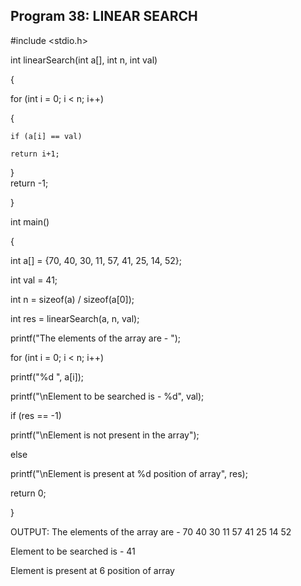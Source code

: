 ## Program 38: LINEAR SEARCH
#include <stdio.h>

int linearSearch(int a[], int n, int val)

{

for (int i = 0; i < n; i++)

{  

    if (a[i] == val)  
    
    return i+1;  
    
}  
return -1;

}

int main()

{

int a[] = {70, 40, 30, 11, 57, 41, 25, 14, 52};

int val = 41;

int n = sizeof(a) / sizeof(a[0]);

int res = linearSearch(a, n, val);

printf("The elements of the array are - ");

for (int i = 0; i < n; i++)

printf("%d ", a[i]);

printf("\nElement to be searched is - %d", val);

if (res == -1)

printf("\nElement is not present in the array");

else

printf("\nElement is present at %d position of array", res);

return 0;

}

OUTPUT: The elements of the array are - 70 40 30 11 57 41 25 14 52

Element to be searched is - 41

Element is present at 6 position of array

